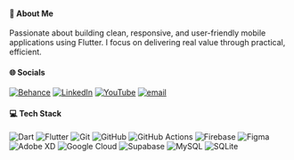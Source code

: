 #### 💫 About Me

Passionate about building clean, responsive, and user-friendly mobile applications using Flutter.
I focus on delivering real value through practical, efficient.


#### 🌐 Socials

[![Behance](https://img.shields.io/badge/Behance-1769ff?logo=behance&logoColor=white)](https://behance.net/ahmedjalambo) [![LinkedIn](https://img.shields.io/badge/LinkedIn-%230077B5.svg?logo=linkedin&logoColor=white)](https://linkedin.com/in/ahmed-jalambo) [![YouTube](https://img.shields.io/badge/YouTube-%23FF0000.svg?logo=YouTube&logoColor=white)](https://youtube.com/@AhmedJalamboDev) [![email](https://img.shields.io/badge/Email-D14836?logo=gmail&logoColor=white)](mailto:ahmedjalambo.dev@gmail.com) 

#### 💻 Tech Stack

![Dart](https://img.shields.io/badge/dart-%230175C2.svg?style=flat&logo=dart&logoColor=white) ![Flutter](https://img.shields.io/badge/Flutter-%2302569B.svg?style=flat&logo=Flutter&logoColor=white) ![Git](https://img.shields.io/badge/git-%23F05033.svg?style=flat&logo=git&logoColor=white) ![GitHub](https://img.shields.io/badge/github-%23121011.svg?style=flat&logo=github&logoColor=white) ![GitHub Actions](https://img.shields.io/badge/github%20actions-%232671E5.svg?style=flat&logo=githubactions&logoColor=white) ![Firebase](https://img.shields.io/badge/firebase-a08021?style=flat&logo=firebase&logoColor=ffcd34) ![Figma](https://img.shields.io/badge/figma-%23F24E1E.svg?style=flat&logo=figma&logoColor=white) ![Adobe XD](https://img.shields.io/badge/Adobe%20XD-470137?style=flat&logo=Adobe%20XD&logoColor=#FF61F6) ![Google Cloud](https://img.shields.io/badge/GoogleCloud-%234285F4.svg?style=flat&logo=google-cloud&logoColor=white) ![Supabase](https://img.shields.io/badge/Supabase-3ECF8E?style=flat&logo=supabase&logoColor=white) ![MySQL](https://img.shields.io/badge/mysql-4479A1.svg?style=flat&logo=mysql&logoColor=white) ![SQLite](https://img.shields.io/badge/sqlite-%2307405e.svg?style=flat&logo=sqlite&logoColor=white)
